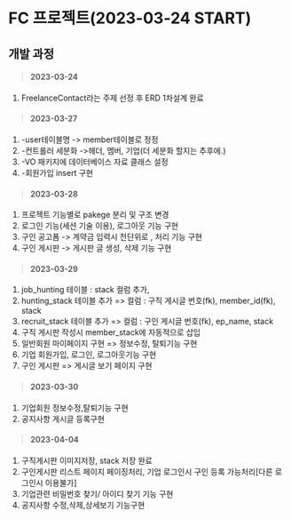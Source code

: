 # FC 프로젝트(2023-03-24 START)


## 개발 과정
> #### 2023-03-24 
1. FreelanceContact라는 주제 선정 후 ERD 1차설계 완료

> #### 2023-03-27  
1. -user테이블명 -> member테이블로 정정 
2. -컨트롤러 세분화 ->헤더, 멤버, 기업(더 세분화 할지는 추후에.)
3. -VO 패키지에 데이터베이스 자료 클래스 설정
4. -회원가입 insert 구현

> #### 2023-03-28
1. 프로젝트 기능별로 pakege 분리 및 구조 변경
2. 로그인 기능(세션 기술 이용), 로그아웃 기능 구현
3. 구인 공고폼 -> 계약금 입력시 천단위로 , 처리 기능 구현
4. 구인 게시판 -> 게시판 글 생성, 삭제 기능 구현

> #### 2023-03-29
1. job_hunting 테이블 : stack 컬럼 추가,
2. hunting_stack 테이블 추가 => 컬럼 : 구직 게시글 번호(fk), member_id(fk), stack
3. recruit_stack 테이블 추가 => 컬럼 : 구인 게시글 번호(fk), ep_name, stack
4. 구직 게시판 작성시 member_stack에 자동적으로 삽입
5. 일반회원 마이페이지 구현 => 정보수정, 탈퇴기능 구현
6. 기업 회원가입, 로그인, 로그아웃기능 구현  
7. 구인 게시판 => 게시글 보기 페이지 구현

> #### 2023-03-30
1. 기업회원 정보수정,탈퇴기능 구현
2. 공지사항 게시글 등록구현

> #### 2023-04-04
1. 구직게시판 이미지저장, stack 저장 완료
2. 구인게시판 리스트 페이지 페이징처리, 기업 로그인시 구인 등록 가능처리[다른 로그인시 이용불가]
3. 기업관련 비밀번호 찾기/ 아이디 찾기 기능 구현
4. 공지사항 수정,삭제,상세보기 기능구현
